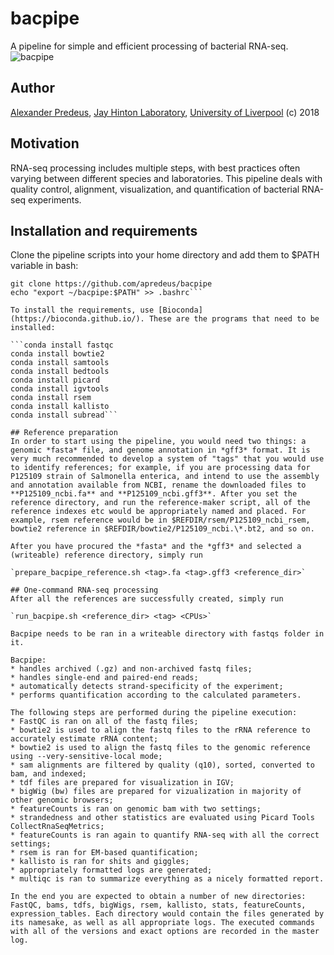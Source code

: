# bacpipe
A pipeline for simple and efficient processing of bacterial RNA-seq.
![bacpipe](https://www.soulseeds.com/wp-content/uploads/2013/10/bagpipes-joke.jpg)

## Author
[Alexander Predeus](https://www.researchgate.net/profile/Alexander_Predeus), [Jay Hinton Laboratory](http://www.hintonlab.com/), [University of Liverpool](https://www.liverpool.ac.uk/)
(c) 2018

## Motivation
RNA-seq processing includes multiple steps, with best practices often varying between different species and laboratories. This pipeline deals with quality control, alignment, visualization, and quantification of bacterial RNA-seq experiments. 

## Installation and requirements 
Clone the pipeline scripts into your home directory and add them to $PATH variable in bash: 

```cd ~
git clone https://github.com/apredeus/bacpipe
echo "export ~/bacpipe:$PATH" >> .bashrc```

To install the requirements, use [Bioconda](https://bioconda.github.io/). These are the programs that need to be installed: 

```conda install fastqc
conda install bowtie2
conda install samtools
conda install bedtools
conda install picard
conda install igvtools
conda install rsem
conda install kallisto
conda install subread```

## Reference preparation
In order to start using the pipeline, you would need two things: a genomic *fasta* file, and genome annotation in *gff3* format. It is very much recommended to develop a system of "tags" that you would use to identify references; for example, if you are processing data for P125109 strain of Salmonella enterica, and intend to use the assembly and annotation available from NCBI, rename the downloaded files to **P125109_ncbi.fa** and **P125109_ncbi.gff3**. After you set the reference directory, and run the reference-maker script, all of the reference indexes etc would be appropriately named and placed. For example, rsem reference would be in $REFDIR/rsem/P125109_ncbi_rsem, bowtie2 reference in $REFDIR/bowtie2/P125109_ncbi.\*.bt2, and so on. 

After you have procured the *fasta* and the *gff3* and selected a (writeable) reference directory, simply run 

`prepare_bacpipe_reference.sh <tag>.fa <tag>.gff3 <reference_dir>` 

## One-command RNA-seq processing
After all the references are successfully created, simply run 

`run_bacpipe.sh <reference_dir> <tag> <CPUs>`

Bacpipe needs to be ran in a writeable directory with fastqs folder in it. 

Bacpipe:
* handles archived (.gz) and non-archived fastq files; 
* handles single-end and paired-end reads; 
* automatically detects strand-specificity of the experiment; 
* performs quantification according to the calculated parameters. 

The following steps are performed during the pipeline execution: 
* FastQC is ran on all of the fastq files; 
* bowtie2 is used to align the fastq files to the rRNA reference to accurately estimate rRNA content; 
* bowtie2 is used to align the fastq files to the genomic reference using --very-sensitive-local mode;
* sam alignments are filtered by quality (q10), sorted, converted to bam, and indexed; 
* tdf files are prepared for visualization in IGV; 
* bigWig (bw) files are prepared for vizualization in majority of other genomic browsers; 
* featureCounts is ran on genomic bam with two settings; 
* strandedness and other statistics are evaluated using Picard Tools CollectRnaSeqMetrics; 
* featureCounts is ran again to quantify RNA-seq with all the correct settings; 
* rsem is ran for EM-based quantification; 
* kallisto is ran for shits and giggles; 
* appropriately formatted logs are generated; 
* multiqc is ran to summarize everything as a nicely formatted report. 
    
In the end you are expected to obtain a number of new directories: FastQC, bams, tdfs, bigWigs, rsem, kallisto, stats, featureCounts, expression_tables. Each directory would contain the files generated by its namesake, as well as all appropriate logs. The executed commands with all of the versions and exact options are recorded in the master log. 
    
    

